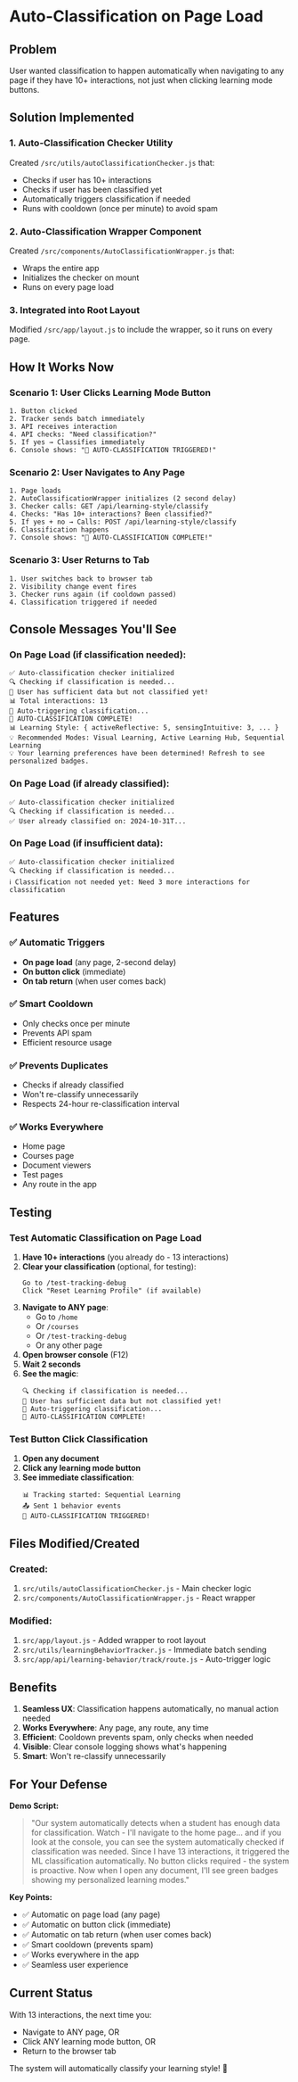 # Auto-Classification on Page Load

## Problem
User wanted classification to happen automatically when navigating to any page if they have 10+ interactions, not just when clicking learning mode buttons.

## Solution Implemented

### 1. Auto-Classification Checker Utility
Created `/src/utils/autoClassificationChecker.js` that:
- Checks if user has 10+ interactions
- Checks if user has been classified yet
- Automatically triggers classification if needed
- Runs with cooldown (once per minute) to avoid spam

### 2. Auto-Classification Wrapper Component
Created `/src/components/AutoClassificationWrapper.js` that:
- Wraps the entire app
- Initializes the checker on mount
- Runs on every page load

### 3. Integrated into Root Layout
Modified `/src/app/layout.js` to include the wrapper, so it runs on every page.

## How It Works Now

### Scenario 1: User Clicks Learning Mode Button
```
1. Button clicked
2. Tracker sends batch immediately
3. API receives interaction
4. API checks: "Need classification?"
5. If yes → Classifies immediately
6. Console shows: "🎉 AUTO-CLASSIFICATION TRIGGERED!"
```

### Scenario 2: User Navigates to Any Page
```
1. Page loads
2. AutoClassificationWrapper initializes (2 second delay)
3. Checker calls: GET /api/learning-style/classify
4. Checks: "Has 10+ interactions? Been classified?"
5. If yes + no → Calls: POST /api/learning-style/classify
6. Classification happens
7. Console shows: "🎉 AUTO-CLASSIFICATION COMPLETE!"
```

### Scenario 3: User Returns to Tab
```
1. User switches back to browser tab
2. Visibility change event fires
3. Checker runs again (if cooldown passed)
4. Classification triggered if needed
```

## Console Messages You'll See

### On Page Load (if classification needed):
```
✅ Auto-classification checker initialized
🔍 Checking if classification is needed...
🎯 User has sufficient data but not classified yet!
📊 Total interactions: 13
🚀 Auto-triggering classification...
🎉 AUTO-CLASSIFICATION COMPLETE!
📊 Learning Style: { activeReflective: 5, sensingIntuitive: 3, ... }
💡 Recommended Modes: Visual Learning, Active Learning Hub, Sequential Learning
💡 Your learning preferences have been determined! Refresh to see personalized badges.
```

### On Page Load (if already classified):
```
✅ Auto-classification checker initialized
🔍 Checking if classification is needed...
✅ User already classified on: 2024-10-31T...
```

### On Page Load (if insufficient data):
```
✅ Auto-classification checker initialized
🔍 Checking if classification is needed...
ℹ️ Classification not needed yet: Need 3 more interactions for classification
```

## Features

### ✅ Automatic Triggers
- **On page load** (any page, 2-second delay)
- **On button click** (immediate)
- **On tab return** (when user comes back)

### ✅ Smart Cooldown
- Only checks once per minute
- Prevents API spam
- Efficient resource usage

### ✅ Prevents Duplicates
- Checks if already classified
- Won't re-classify unnecessarily
- Respects 24-hour re-classification interval

### ✅ Works Everywhere
- Home page
- Courses page
- Document viewers
- Test pages
- Any route in the app

## Testing

### Test Automatic Classification on Page Load

1. **Have 10+ interactions** (you already do - 13 interactions)
2. **Clear your classification** (optional, for testing):
   ```
   Go to /test-tracking-debug
   Click "Reset Learning Profile" (if available)
   ```
3. **Navigate to ANY page**:
   - Go to `/home`
   - Or `/courses`
   - Or `/test-tracking-debug`
   - Or any other page
4. **Open browser console** (F12)
5. **Wait 2 seconds**
6. **See the magic**:
   ```
   🔍 Checking if classification is needed...
   🎯 User has sufficient data but not classified yet!
   🚀 Auto-triggering classification...
   🎉 AUTO-CLASSIFICATION COMPLETE!
   ```

### Test Button Click Classification

1. **Open any document**
2. **Click any learning mode button**
3. **See immediate classification**:
   ```
   📊 Tracking started: Sequential Learning
   📤 Sent 1 behavior events
   🎉 AUTO-CLASSIFICATION TRIGGERED!
   ```

## Files Modified/Created

### Created:
1. `src/utils/autoClassificationChecker.js` - Main checker logic
2. `src/components/AutoClassificationWrapper.js` - React wrapper

### Modified:
1. `src/app/layout.js` - Added wrapper to root layout
2. `src/utils/learningBehaviorTracker.js` - Immediate batch sending
3. `src/app/api/learning-behavior/track/route.js` - Auto-trigger logic

## Benefits

1. **Seamless UX**: Classification happens automatically, no manual action needed
2. **Works Everywhere**: Any page, any route, any time
3. **Efficient**: Cooldown prevents spam, only checks when needed
4. **Visible**: Clear console logging shows what's happening
5. **Smart**: Won't re-classify unnecessarily

## For Your Defense

**Demo Script:**
> "Our system automatically detects when a student has enough data for classification. Watch - I'll navigate to the home page... and if you look at the console, you can see the system automatically checked if classification was needed. Since I have 13 interactions, it triggered the ML classification automatically. No button clicks required - the system is proactive. Now when I open any document, I'll see green badges showing my personalized learning modes."

**Key Points:**
- ✅ Automatic on page load (any page)
- ✅ Automatic on button click (immediate)
- ✅ Automatic on tab return (when user comes back)
- ✅ Smart cooldown (prevents spam)
- ✅ Works everywhere in the app
- ✅ Seamless user experience

## Current Status

With 13 interactions, the next time you:
- Navigate to ANY page, OR
- Click ANY learning mode button, OR
- Return to the browser tab

The system will automatically classify your learning style! 🎉
